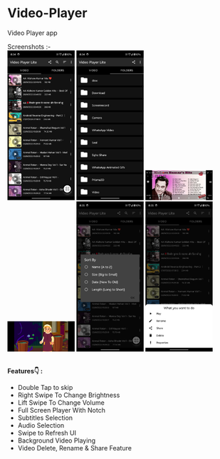 # Video-Player
Video Player app

Screenshots :-
</br>
<img src="https://github.com/manjeetdeswal/Video-Player/blob/main/doubletapplayerview/src/main/Screenshot_20250707-203424.png" width=30% height=30%/>
<img src="https://github.com/manjeetdeswal/Video-Player/blob/main/doubletapplayerview/src/main/Screenshot_20250707-203429.png" width=30% height=30%/>
<img src="https://github.com/manjeetdeswal/Video-Player/blob/main/doubletapplayerview/src/main/Screenshot_20250707-203435.png" width=30% height=30%/>
<img src="https://github.com/manjeetdeswal/Video-Player/blob/main/doubletapplayerview/src/main/Screenshot_20250707-203517.png" width=30% height=30%/>
<img src="https://github.com/manjeetdeswal/Video-Player/blob/main/doubletapplayerview/src/main/Screenshot_20250707-203532.png" width=30% height=50%/>
<img src="https://github.com/manjeetdeswal/Video-Player/blob/main/doubletapplayerview/src/main/Screenshot_20250707-203540.png" width=30% height=50%/>

</br>
 <b>Features👇 : </b>
<ul>
<li>Double Tap to skip
<li>Right Swipe To Change Brightness
<li>Lift Swipe To Change Volume
<li>Full Screen Player With Notch 
<li>Subtitles Selection
<li>Audio Selection
<li>Swipe to Refresh UI
<li>Background Video Playing
<li>Video Delete, Rename & Share Feature
</ul>
